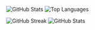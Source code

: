 ![GitHub Stats](https://github-readme-stats.vercel.app/api?username=swapnilithub&show_icons=true&theme=radical)
![Top Languages](https://github-readme-stats.vercel.app/api/top-langs/?username=swapnilithub&layout=compact&theme=radical)

![GitHub Streak](https://streak-stats.demolab.com/?user=swapnilithub&theme=radical)
![GitHub Stats](https://github-readme-stats.vercel.app/api?username=swapnilithub&include_all_commits=true&count_private=true&show_icons=true&theme=radical)

